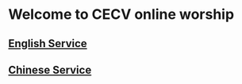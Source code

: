 # Welcome to CECV online worship
## [English Service](https://us02web.zoom.us/j/81876410063?pwd=MFQwcmVjeldzNDZEZjk4K1BRbGQ1Zz09)
## [Chinese Service](http://cecv.org)
